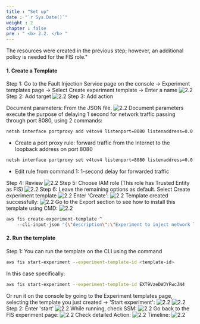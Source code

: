 ```yaml
---
title : "Set up"
date : "`r Sys.Date()`"
weight : 2
chapter : false
pre : " <b> 2.2. </b> "
---
```



The resources were created in the previous step; however, an additional policy is needed for the FIS role."

#### 1. Create a Template

Step 1: Go to the Fault Injection Service page on the console -> Experiment templates page -> Select Create experiment template -> Enter a name
![2.2](/images/2/2.2/Picture1.png)
Step 2: Add target
![2.2](/images/2/2.2/Picture2.png)
Step 3: Add action

Document parameters: From the JSON file.
![2.2](/images/2/2.2/Picture3.png)
Document parameters execute the purpose of delaying 1 second for network traffic passing through port 8080, using 2 commands:

```bash
netsh interface portproxy add v4tov4 listenport=8080 listenaddress=0.0.0.0 connectport=8080 connectaddress=127.0.0.1
```
- Create a port proxy rule: forward traffic from the Internet to the loopback address on port 8080

```bash
netsh interface portproxy set v4tov4 listenport=8080 listenaddress=0.0.0.0 connectport=8080 connectaddress=127.0.0.1 delay=1000
```

- Edit rule from command 1: 1-second delay for forwarded traffic

Step 4: Review
![2.2](/images/2/2.2/Picture4.png)
Step 5: Choose IAM role (This role has Trusted Entity as FIS)
![2.2](/images/2/2.2/Picture5.png)
Step 6: Leave the remaining options as default. Select Create experiment template
![2.2](/images/2/2.2/Picture6.png)
Enter 'Create':
![2.2](/images/2/2.2/Picture7.png)
Template created successfully:
![2.2](/images/2/2.2/Picture8.png)
Go to the Export section to see how to install this template using CMD:
![2.2](/images/2/2.2/Picture9.png)
```bash
aws fis create-experiment-template ^
    --cli-input-json "{\"description\":\"Experiment to inject network latency on EC2 Windows instance\",\"targets\":{\"TargetInstances\":{\"resourceType\":\"aws:ec2:instance\",\"resourceArns\":[\"arn:aws:ec2:ap-northeast-2:590183822512:instance/i-06771d5fe9accdc18\"],\"selectionMode\":\"ALL\"}},\"actions\":{\"InjectNetworkLatency\":{\"actionId\":\"aws:ssm:send-command\",\"description\":\"Inject network latency on target EC2 instances\",\"parameters\":{\"documentArn\":\"arn:aws:ssm:ap-northeast-2::document/AWS-RunPowerShellScript\",\"documentParameters\":\"{\\\"commands\\\":[\\\"etsh interface portproxy add v4tov4 listenport=8080 listenaddress=0.0.0.0 connectport=8080 connectaddress=127.0.0.1\\\", \\\"netsh interface portproxy set v4tov4 listenport=8080 listenaddress=0.0.0.0 connectport=8080 connectaddress=127.0.0.1 delay=1000\\\", \\\"Write-Output 'Introduced 1000ms network latency using netsh.'\\\"]}\",\"duration\":\"PT20M\"},\"targets\":{\"Instances\":\"TargetInstances\"}}},\"stopConditions\":[{\"source\":\"none\"}],\"roleArn\":\"arn:aws:iam::590183822512:role/HaiAnh-FIS\",\"tags\":{\"Name\":\"inject network latency\"},\"experimentOptions\":{\"accountTargeting\":\"single-account\",\"emptyTargetResolutionMode\":\"fail\"}}"
```

#### 2. Run the template

Step 1: You can run the template on the CLI using the command

```bash
aws fis start-experiment --experiment-template-id <template-id>
```

In this case specifically:
```bash
aws fis start-experiment --experiment-template-id EXT9VzeDWJYFwcJN4
```

Or run it on the console by going to the Experiment templates page, selecting the template you just created -> 'Start experiment':
![2.2](/images/2/2.2/Picture10.png)
![2.2](/images/2/2.2/Picture11.png)
Step 2: Enter 'start'
![2.2](/images/2/2.2/Picture12.png)
While running, check SSM:
![2.2](/images/2/2.2/Picture13.png)
Go back to the FIS experiment page:
![2.2](/images/2/2.2/Picture14.png)
Check detailed Action:
![2.2](/images/2/2.2/Picture15.png)
Timeline:
![2.2](/images/2/2.2/Picture16.png)